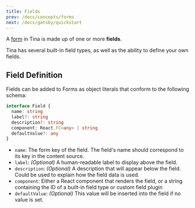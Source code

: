 ```yaml
---
title: Fields
prev: /docs/concepts/forms
next: /docs/gatsby/quickstart
---
```


A [form](/docs/concepts/forms 'Tina Concepts: Forms') in Tina is made up of one or more **fields**.

Tina has several built-in field types, as well as the ability to define your own fields.

## Field Definition

Fields can be added to Forms as object literals that conform to the following schema:

```typescript
interface Field {
  name: string
  label?: string
  description?: string
  component: React.FC<any> | string
  defaultValue?: any
}
```

- `name`: The form key of the field. The field's name should correspond to its key in the content source.
- `label`: _(Optional)_ A human-readable label to display above the field.
- `description`: _(Optional)_ A description that will appear below the field. Could be used to explain how the field data is used.
- `component`: Either a React component that renders the field, or a string containing the ID of a built-in field type or custom field plugin
- `defaultValue`: _(Optional)_ This value will be inserted into the field if no value is set.
